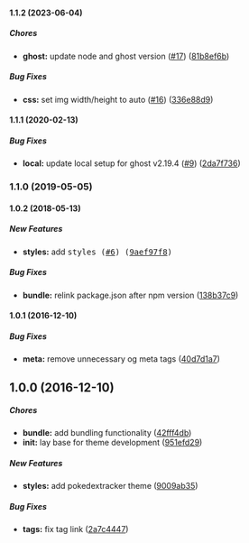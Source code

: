 #### 1.1.2 (2023-06-04)

##### Chores

* **ghost:**  update node and ghost version ([#17](https://github.com/pokedextracker/ghost-theme/pull/17)) ([81b8ef6b](https://github.com/pokedextracker/ghost-theme/commit/81b8ef6b1d4cf765fa5a33af789b724aba30481d))

##### Bug Fixes

* **css:**  set img width/height to auto ([#16](https://github.com/pokedextracker/ghost-theme/pull/16)) ([336e88d9](https://github.com/pokedextracker/ghost-theme/commit/336e88d97d49d087691a4186aaea8ab17075fe2b))

#### 1.1.1 (2020-02-13)

##### Bug Fixes

* **local:**  update local setup for ghost v2.19.4 ([#9](https://github.com/pokedextracker/ghost-theme/pull/9)) ([2da7f736](https://github.com/pokedextracker/ghost-theme/commit/2da7f7362b58e81d3a0d2f005ba1d0aa1aa5606f))

### 1.1.0 (2019-05-05)

#### 1.0.2 (2018-05-13)

##### New Features

* **styles:**  add <kbd> styles ([#6](https://github.com/pokedextracker/ghost-theme/pull/6)) ([9aef97f8](https://github.com/pokedextracker/ghost-theme/commit/9aef97f84ec5034252000e5cfebb55835d7f5d19))

##### Bug Fixes

* **bundle:**  relink package.json after npm version ([138b37c9](https://github.com/pokedextracker/ghost-theme/commit/138b37c987ea65bfe912f9e6c627f42b2d42ff12))

#### 1.0.1 (2016-12-10)

##### Bug Fixes

* **meta:** remove unnecessary og meta tags ([40d7d1a7](https://github.com/pokedextracker/ghost-theme/commit/40d7d1a7c8452e1e0522849c5b66130d077aae3d))

## 1.0.0 (2016-12-10)

##### Chores

* **bundle:** add bundling functionality ([42fff4db](https://github.com/pokedextracker/ghost-theme/commit/42fff4db4740bc1e866dda6b82171674d0aa2667))
* **init:** lay base for theme development ([951efd29](https://github.com/pokedextracker/ghost-theme/commit/951efd29d00789b055446b8748ce9c0790e8c38d))

##### New Features

* **styles:** add pokedextracker theme ([9009ab35](https://github.com/pokedextracker/ghost-theme/commit/9009ab35d11e0838051b3624e8de8ac6aab18fd6))

##### Bug Fixes

* **tags:** fix tag link ([2a7c4447](https://github.com/pokedextracker/ghost-theme/commit/2a7c4447e8d1a0ef12afd07d7fb9a79463381449))

